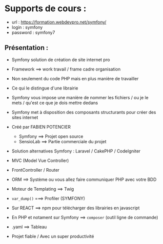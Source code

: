 # Supports de cours :

- url : https://formation.webdevpro.net/symfony/
- login : symfony
- password : symfony7

## Présentation :
- Symfony solution de création de site internet pro
- Framework ==> work travail / frame cadre organisation
- Non seulement du code PHP mais en plus manière de travailler
- Ce qui le distingue d'une librairie
- Symfony vous impose une manière de nommer les fichiers / ou je le mets / qu'est ce que je dois mettre dedans
- Symfony met à disposition des composants structurants pour créer des sites internet
- Créé par FABIEN POTENCIER
    - Symfony ==> Projet open source
    - SensioLab ==> Partie commerciale du projet

- Solution alternatives Symfony : Laravel / CakePHP / CodeIgniter
- MVC (Model Vue Controller)
- FrontController / Router
- ORM ==> Système ou vous allez faire communiquer PHP avec votre BDD
- Moteur de Templating ==> Twig
- `var_dump()`   ===>  Profiler (SYMFONY)
- Sur REACT ==> npm pour télécharger des librairies en javascript
- En PHP et notament sur Symfony  ==>  `composer` (outil ligne de commande)
- .yaml  ==> Tableau
- Projet fiable / Avec un super productivité